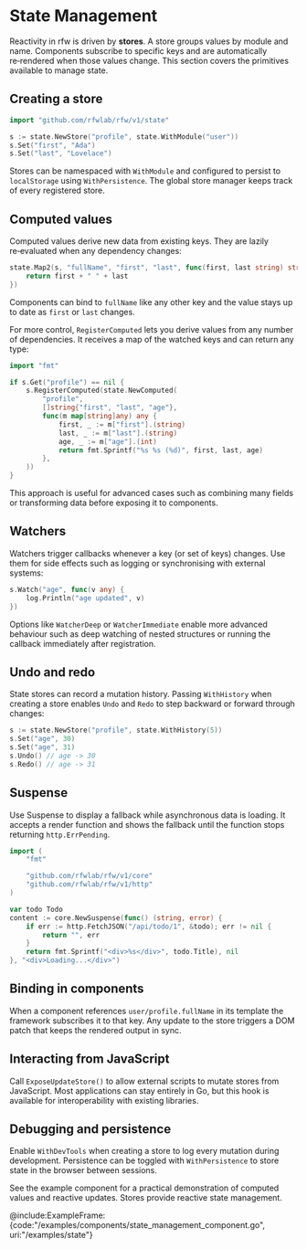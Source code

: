 # State Management

Reactivity in rfw is driven by **stores**. A store groups values by
module and name. Components subscribe to specific keys and are
automatically re‑rendered when those values change. This section covers
the primitives available to manage state.

## Creating a store

```go
import "github.com/rfwlab/rfw/v1/state"

s := state.NewStore("profile", state.WithModule("user"))
s.Set("first", "Ada")
s.Set("last", "Lovelace")
```

Stores can be namespaced with `WithModule` and configured to persist to
`localStorage` using `WithPersistence`. The global store manager keeps
track of every registered store.

## Computed values

Computed values derive new data from existing keys. They are lazily
re‑evaluated when any dependency changes:

```go
state.Map2(s, "fullName", "first", "last", func(first, last string) string {
    return first + " " + last
})
```

Components can bind to `fullName` like any other key and the value stays
up to date as `first` or `last` changes.

For more control, `RegisterComputed` lets you derive values from any number
of dependencies. It receives a map of the watched keys and can return any
type:

```go
import "fmt"

if s.Get("profile") == nil {
    s.RegisterComputed(state.NewComputed(
        "profile",
        []string{"first", "last", "age"},
        func(m map[string]any) any {
            first, _ := m["first"].(string)
            last, _ := m["last"].(string)
            age, _ := m["age"].(int)
            return fmt.Sprintf("%s %s (%d)", first, last, age)
        },
    ))
}
```

This approach is useful for advanced cases such as combining many fields or
transforming data before exposing it to components.

## Watchers

Watchers trigger callbacks whenever a key (or set of keys) changes. Use
them for side effects such as logging or synchronising with external
systems:

```go
s.Watch("age", func(v any) {
    log.Println("age updated", v)
})
```

Options like `WatcherDeep` or `WatcherImmediate` enable more advanced
behaviour such as deep watching of nested structures or running the
callback immediately after registration.

## Undo and redo

State stores can record a mutation history. Passing `WithHistory` when creating a store enables `Undo` and `Redo` to step backward or forward through changes:

```go
s := state.NewStore("profile", state.WithHistory(5))
s.Set("age", 30)
s.Set("age", 31)
s.Undo() // age -> 30
s.Redo() // age -> 31
```

## Suspense

Use Suspense to display a fallback while asynchronous data is loading. It accepts a render function and shows the fallback until the function stops returning `http.ErrPending`.

```go
import (
    "fmt"

    "github.com/rfwlab/rfw/v1/core"
    "github.com/rfwlab/rfw/v1/http"
)

var todo Todo
content := core.NewSuspense(func() (string, error) {
    if err := http.FetchJSON("/api/todo/1", &todo); err != nil {
        return "", err
    }
    return fmt.Sprintf("<div>%s</div>", todo.Title), nil
}, "<div>Loading...</div>")
```

## Binding in components

When a component references `user/profile.fullName` in its template the
framework subscribes it to that key. Any update to the store triggers a
DOM patch that keeps the rendered output in sync.

## Interacting from JavaScript

Call `ExposeUpdateStore()` to allow external scripts to mutate stores
from JavaScript. Most applications can stay entirely in Go, but this hook
is available for interoperability with existing libraries.

## Debugging and persistence

Enable `WithDevTools` when creating a store to log every mutation during
development. Persistence can be toggled with `WithPersistence` to store
state in the browser between sessions.

See the example component for a practical demonstration of computed values and reactive updates.
Stores provide reactive state management.

@include:ExampleFrame:{code:"/examples/components/state_management_component.go", uri:"/examples/state"}
